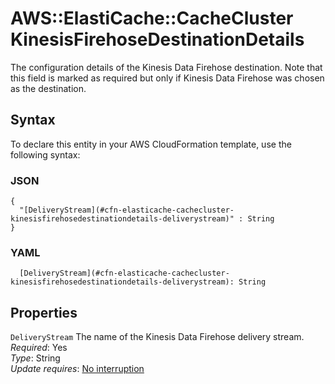 # AWS::ElastiCache::CacheCluster KinesisFirehoseDestinationDetails<a name="aws-properties-elasticache-cachecluster-kinesisfirehosedestinationdetails"></a>

The configuration details of the Kinesis Data Firehose destination\. Note that this field is marked as required but only if Kinesis Data Firehose was chosen as the destination\.

## Syntax<a name="aws-properties-elasticache-cachecluster-kinesisfirehosedestinationdetails-syntax"></a>

To declare this entity in your AWS CloudFormation template, use the following syntax:

### JSON<a name="aws-properties-elasticache-cachecluster-kinesisfirehosedestinationdetails-syntax.json"></a>

```
{
  "[DeliveryStream](#cfn-elasticache-cachecluster-kinesisfirehosedestinationdetails-deliverystream)" : String
}
```

### YAML<a name="aws-properties-elasticache-cachecluster-kinesisfirehosedestinationdetails-syntax.yaml"></a>

```
  [DeliveryStream](#cfn-elasticache-cachecluster-kinesisfirehosedestinationdetails-deliverystream): String
```

## Properties<a name="aws-properties-elasticache-cachecluster-kinesisfirehosedestinationdetails-properties"></a>

`DeliveryStream` <a name="cfn-elasticache-cachecluster-kinesisfirehosedestinationdetails-deliverystream"></a>
The name of the Kinesis Data Firehose delivery stream\.  
_Required_: Yes  
_Type_: String  
_Update requires_: [No interruption](https://docs.aws.amazon.com/AWSCloudFormation/latest/UserGuide/using-cfn-updating-stacks-update-behaviors.html#update-no-interrupt)
